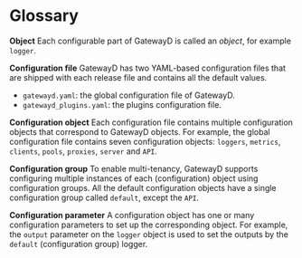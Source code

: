 # Glossary

**Object**
Each configurable part of GatewayD is called an *object*, for example `logger`.

**Configuration file**
GatewayD has two YAML-based configuration files that are shipped with each release file and contains all the default values.

- `gatewayd.yaml`: the global configuration file of GatewayD.
- `gatewayd_plugins.yaml`: the plugins configuration file.

**Configuration object**
Each configuration file contains multiple configuration objects that correspond to GatewayD objects. For example, the global configuration file contains seven configuration objects: `loggers`, `metrics`, `clients`, `pools`, `proxies`, `server` and `API`.

**Configuration group**
To enable multi-tenancy, GatewayD supports configuring multiple instances of each (configuration) object using configuration groups. All the default configuration objects have a single configuration group called `default`, except the `API`.

**Configuration parameter**
A configuration object has one or many configuration parameters to set up the corresponding object. For example, the `output` parameter on the `logger` object is used to set the outputs by the `default` (configuration group) logger.
